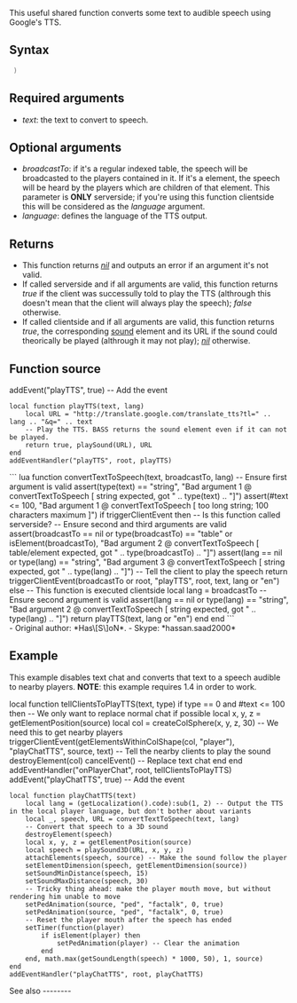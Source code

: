 <lowercasetitle/>

This useful shared function converts some text to audible speech using Google's TTS.

Syntax
------

``` Lua
 )
```

Required arguments
------------------

-   *text*: the text to convert to speech.

Optional arguments
------------------

-   *broadcastTo*: if it's a regular indexed table, the speech will be broadcasted to the players contained in it. If it's a element, the speech will be heard by the players which are children of that element. This parameter is **ONLY** serverside; if you're using this function clientside this will be considered as the *language* argument.
-   *language*: defines the language of the TTS output.

Returns
-------

-   This function returns *[nil](/docs/nil.md "wikilink")* and outputs an error if an argument it's not valid.
-   If called serverside and if all arguments are valid, this function returns *true* if the client was successully told to play the TTS (althrough this doesn't mean that the client will always play the speech); *false* otherwise.
-   If called clientside and if all arguments are valid, this function returns *true*, the corresponding [sound](/docs/sound.md "wikilink") element and its URL if the sound could theorically be played (althrough it may not play); *[nil](/docs/nil.md "wikilink")* otherwise.

Function source
---------------

<section name="Client" class="client" show="true">
    addEvent("playTTS", true) -- Add the event

    local function playTTS(text, lang)
        local URL = "http://translate.google.com/translate_tts?tl=" .. lang .. "&q=" .. text
        -- Play the TTS. BASS returns the sound element even if it can not be played.
        return true, playSound(URL), URL
    end
    addEventHandler("playTTS", root, playTTS)

</section>
<section name="Shared (server and client)" class="both" show="true">
``` lua
function convertTextToSpeech(text, broadcastTo, lang)
    -- Ensure first argument is valid
    assert(type(text) == "string", "Bad argument 1 @ convertTextToSpeech [ string expected, got " .. type(text) .. "]")
    assert(#text <= 100, "Bad argument 1 @ convertTextToSpeech [ too long string; 100 characters maximum ]")
    if triggerClientEvent then -- Is this function called serverside?
        -- Ensure second and third arguments are valid
        assert(broadcastTo == nil or type(broadcastTo) == "table" or isElement(broadcastTo), "Bad argument 2 @ convertTextToSpeech [ table/element expected, got " .. type(broadcastTo) .. "]")
        assert(lang == nil or type(lang) == "string", "Bad argument 3 @ convertTextToSpeech [ string expected, got " .. type(lang) .. "]")
        -- Tell the client to play the speech
        return triggerClientEvent(broadcastTo or root, "playTTS", root, text, lang or "en")
    else -- This function is executed clientside
        local lang = broadcastTo
        -- Ensure second argument is valid
        assert(lang == nil or type(lang) == "string", "Bad argument 2 @ convertTextToSpeech [ string expected, got " .. type(lang) .. "]")
        return playTTS(text, lang or "en")
    end
end
```

</section>
-   Original author: *Has\[S\]oN*.
-   Skype: *hassan.saad2000*

Example
-------

This example disables text chat and converts that text to a speech audible to nearby players. **NOTE**: this example requires 1.4 in order to work.

<section name="Server" class="server" show="true">
    local function tellClientsToPlayTTS(text, type)
        if type == 0 and #text <= 100 then -- We only want to replace normal chat if possible
            local x, y, z = getElementPosition(source)
            local col = createColSphere(x, y, z, 30) -- We need this to get nearby players
            triggerClientEvent(getElementsWithinColShape(col, "player"), "playChatTTS", source, text) -- Tell the nearby clients to play the sound
            destroyElement(col)
            cancelEvent() -- Replace text chat
        end
    end
    addEventHandler("onPlayerChat", root, tellClientsToPlayTTS)

</section>
<section name="Client" class="client" show="true">
    addEvent("playChatTTS", true) -- Add the event

    local function playChatTTS(text)
        local lang = (getLocalization().code):sub(1, 2) -- Output the TTS in the local player language, but don't bother about variants
        local _, speech, URL = convertTextToSpeech(text, lang)
        -- Convert that speech to a 3D sound
        destroyElement(speech)
        local x, y, z = getElementPosition(source)
        local speech = playSound3D(URL, x, y, z)
        attachElements(speech, source) -- Make the sound follow the player
        setElementDimension(speech, getElementDimension(source))
        setSoundMinDistance(speech, 15)
        setSoundMaxDistance(speech, 30)
        -- Tricky thing ahead: make the player mouth move, but without rendering him unable to move
        setPedAnimation(source, "ped", "factalk", 0, true)
        setPedAnimation(source, "ped", "factalk", 0, true)
        -- Reset the player mouth after the speech has ended
        setTimer(function(player)
            if isElement(player) then
                setPedAnimation(player) -- Clear the animation
            end
        end, math.max(getSoundLength(speech) * 1000, 50), 1, source)
    end
    addEventHandler("playChatTTS", root, playChatTTS)

</section>
See also
--------
